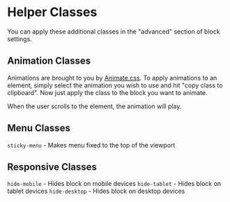 # Helper Classes
You can apply these additional classes in the "advanced" section of block settings.

## Animation Classes

Animations are brought to you by [Animate.css](https://animate.style). To apply animations to an element, simply select the animation you wish to use and hit "copy class to clipboard".
Now just apply the class to the block you want to animate.

When the user scrolls to the element, the animation will play.

## Menu Classes

`sticky-menu` - Makes menu fixed to the top of the viewport

## Responsive Classes

`hide-mobile` - Hides block on mobile devices
`hide-tablet` - Hides block on tablet devices
`hide-desktop` - Hides block on desktop devices
